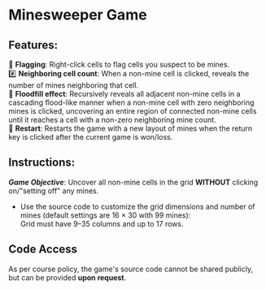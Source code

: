 # Minesweeper Game 

## Features:
🚩 **Flagging**: Right-click cells to flag cells you suspect to be mines.   
#️⃣ **Neighboring cell count**: When a non-mine cell is clicked, reveals the number of mines neighboring that cell.   
🌊 **Floodfill effect**: Recursively reveals all adjacent non-mine cells in a cascading flood-like manner when a non-mine cell with zero neighboring mines is clicked, uncovering an entire region of connected non-mine cells until it reaches a cell with a non-zero neighboring mine count.   
🔄 **Restart**: Restarts the game with a new layout of mines when the return key is clicked after the current game is won/loss.   


##  Instructions:
***Game Objective***: Uncover all non-mine cells in the grid **WITHOUT** clicking on/"setting off" any mines.

- Use the source code to customize the grid dimensions and number of mines (default settings are 16 × 30 with 99 mines):     
Grid must have 9–35 columns and up to 17 rows.   
  
## Code Access
As per course policy, the game's source code cannot be shared publicly, but can be provided **upon request**. 
